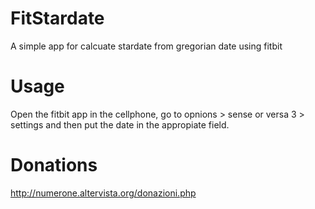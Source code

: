 # FitStardate
A simple app for calcuate stardate from gregorian date using fitbit

# Usage
Open the fitbit app in the cellphone, go to opnions > sense or versa 3 > settings and then put the date in the appropiate field.

# Donations

http://numerone.altervista.org/donazioni.php
